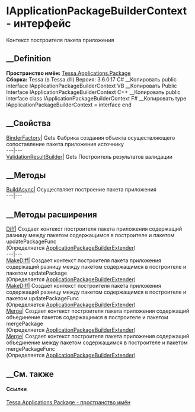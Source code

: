 # IApplicationPackageBuilderContext - интерфейс
Контекст построителя пакета приложения
## __Definition
 **Пространство имён:**
[Tessa.Applications.Package](N_Tessa_Applications_Package.htm)  
 **Сборка:** Tessa (в Tessa.dll) Версия: 3.6.0.17
C# __Копировать
     public interface IApplicationPackageBuilderContext
VB __Копировать
     Public Interface IApplicationPackageBuilderContext
C++ __Копировать
     public interface class IApplicationPackageBuilderContext
F# __Копировать
     type IApplicationPackageBuilderContext = interface end
##  __Свойства
[BinderFactory](P_Tessa_Applications_Package_IApplicationPackageBuilderContext_BinderFactory.htm)|
Gets Фабрика создания объекта осуществляющего сопоставление пакета приложения
источнику  
---|---  
[ValidationResultBuilder](P_Tessa_Applications_Package_IApplicationPackageBuilderContext_ValidationResultBuilder.htm)|
Gets Построитель результатов валидации  
## __Методы
[BuildAsync](M_Tessa_Applications_Package_IApplicationPackageBuilderContext_BuildAsync.htm)|
Осуществляет построение пакета приложения  
---|---  
## __Методы расширения
[Diff](M_Tessa_Applications_Package_ApplicationPackageBuilderExtender_Diff.htm)|
Создает контекст построителя пакета приложения содержащий разницу между
пакетом содержащимся в построителе и пакетом updatePackageFunc  
(Определяется
[ApplicationPackageBuilderExtender](T_Tessa_Applications_Package_ApplicationPackageBuilderExtender.htm))  
---|---  
[MakeDiff](M_Tessa_Applications_Package_ApplicationPackageBuilderExtender_MakeDiff_1.htm)|
Создает контекст построителя пакета приложения содержащий разницу между
пакетом содержащимся в построителе и пакетом updatePackage  
(Определяется
[ApplicationPackageBuilderExtender](T_Tessa_Applications_Package_ApplicationPackageBuilderExtender.htm))  
[MakeDiff](M_Tessa_Applications_Package_ApplicationPackageBuilderExtender_MakeDiff.htm)|
Создает контекст построителя пакета приложения содержащий разницу между
пакетом содержащимся в построителе и пакетом updatePackageFunc  
(Определяется
[ApplicationPackageBuilderExtender](T_Tessa_Applications_Package_ApplicationPackageBuilderExtender.htm))  
[Merge](M_Tessa_Applications_Package_ApplicationPackageBuilderExtender_Merge_1.htm)|
Создает контекст построителя пакета приложения содержащий объединение пакетов
содержащимся в построителе и пакетом mergePackage  
(Определяется
[ApplicationPackageBuilderExtender](T_Tessa_Applications_Package_ApplicationPackageBuilderExtender.htm))  
[Merge](M_Tessa_Applications_Package_ApplicationPackageBuilderExtender_Merge.htm)|
Создает контекст построителя пакета приложения содержащий объединение между
пакетом содержащимся в построителе и пакетом mergePackageFunc  
(Определяется
[ApplicationPackageBuilderExtender](T_Tessa_Applications_Package_ApplicationPackageBuilderExtender.htm))  
##  __См. также
#### Ссылки
[Tessa.Applications.Package - пространство
имён](N_Tessa_Applications_Package.htm)
